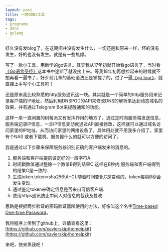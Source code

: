 ```yaml
---
layout: post
title: 一款DDNS工具
tags:
- programe
- ddns
- golang
---
```


好久没有发blog了。在这期间并没有发生什么，一切还是和原来一样，坏的没有发生，好的也没有发生。就是有一些焦虑。

写了一款小工具，用新学的go语言。其实我从17年初就开始看go语言了，当时看[《Go语言圣经》](https://docs.hacknode.org/gopl-zh/)这本书中途断了就没接上来。等我18年初再想捡起来的时候就不想再看一遍书了，好歹前几章的基础语法还是掌握了的，过了一遍[《go tour》](https://tour.go-zh.org/)，就直接上手写个小工具吧！

还是原来我比较熟悉的http服务通讯这一块。其实就是一个简单的http服务用来记录客户端的IP地址，然后利用DNSPOD的API来修改DNS的解析来达到动态域名的效果，并有通过Telegram Bot来提醒通知的功能。

这样一来一直闲置的树莓派又有发挥作用的地方了。通过定时向服务端发送信息，服务端记录IP信息，一旦IP信息变动就通过API直接修改，这样就可以通过域名访问家里的IP地址，从而访问家里的网络设备了。具体用处就不用我多介绍了，家里有个NAS 或者下载机、服务器什么的就可以方便的访问了。

我是通过以下步骤来保障服务器识别正确的客户端发来的消息的。

1. 服务端和客户端提前设定好的一段字符A.
2. 时间戳数值通过整除一个数值B得到结果C.这样在B秒内,服务端和客户端得到的结果C是一致的.
3. 生成token.token=sha256(A+C).随着时间变化C是变动的，token每隔B秒会发生变动.
4. 通过鉴定token来确定信息是否来自可信客户端.
5. 使用https通讯防止中间人对信息的截获及篡改.

 思路是根据两步验证的密码验证器所使用的方法，好像叫这个名字[Time-based One-time Password](https://zh.wikipedia.org/wiki/%E5%9F%BA%E4%BA%8E%E6%97%B6%E9%97%B4%E7%9A%84%E4%B8%80%E6%AC%A1%E6%80%A7%E5%AF%86%E7%A0%81%E7%AE%97%E6%B3%95)。

我将程序上传到了github上，详情查看这里：[https://github.com/xavierskip/homeipkit](https://github.com/xavierskip/homeipkit)

来吧，快来黑我吧！

